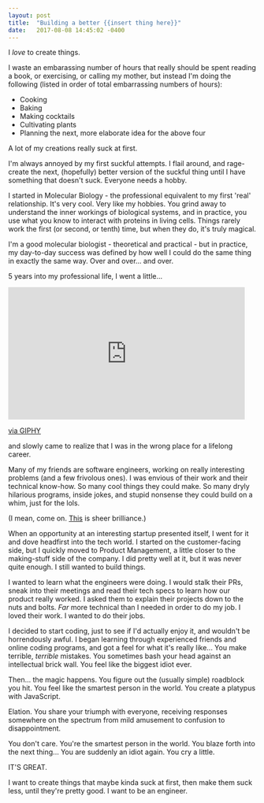 ```yaml
---
layout: post
title:  "Building a better {{insert thing here}}"
date:   2017-08-08 14:45:02 -0400
---
```


I *love* to create things.

I waste an embarassing number of hours that really should be spent reading a book, or exercising, or calling my mother, but instead I'm doing the following (listed in order of total embarrassing numbers of hours):

* Cooking 
* Baking
* Making cocktails
* Cultivating plants
* Planning the next, more elaborate idea for the above four

A lot of my creations really suck at first. 

I'm always annoyed by my first suckful attempts. I flail around, and rage-create the next, (hopefully) better version of the suckful thing until I have something that doesn't suck. Everyone needs a hobby.

I started in Molecular Biology - the professional equivalent to my first 'real' relationship. It's very cool. Very like my hobbies. You grind away to understand the inner workings of biological systems, and in practice, you use what you know to interact with proteins in living cells. Things rarely work the first (or second, or tenth) time, but when they do, it's truly magical.  

I'm a good molecular biologist - theoretical and practical - but in practice, my day-to-day success was defined by how well I could do the same thing in exactly the same way. Over and over... and over.

5 years into my professional life, I went a little...

<iframe src="https://giphy.com/embed/LxYxjcPVWoUvu" width="480" height="269" frameBorder="0" class="giphy-embed" allowFullScreen></iframe><p><a href="https://giphy.com/gifs/insanity-LxYxjcPVWoUvu">via GIPHY</a></p>

and slowly came to realize that I was in the wrong place for a lifelong career.

Many of my friends are software engineers, working on really interesting problems (and a few frivolous ones). I was envious of their work and their technical know-how. So many cool things they could make. So many dryly hilarious programs, inside jokes, and stupid nonsense they could build on a whim, just for the lols. 

(I mean, come on. [This](http://terriblecolors.com/) is sheer brilliance.)

When an opportunity at an interesting startup presented itself, I went for it and dove headfirst into the tech world. I started on the customer-facing side, but I quickly moved to Product Management, a little closer to the making-stuff side of the company. I did pretty well at it, but it was never quite enough. I still wanted to build things. 

I wanted to learn what the engineers were doing. I would stalk their PRs, sneak into their meetings and read their tech specs to learn how our product really worked. I asked them to explain their projects down to the nuts and bolts. *Far* more technical than I needed in order to do my job. I loved their work. I wanted to do their jobs.

I decided to start coding, just to see if I'd actually enjoy it, and wouldn't be horrendously awful. I began learning through experienced friends and online coding programs, and got a feel for what it's really like... You make terrible, *terrible* mistakes. You sometimes bash your head against an intellectual brick wall. You feel like the biggest idiot ever.

Then... the magic happens. You figure out the (usually simple) roadblock you hit. You feel like the smartest person in the world. You create a platypus with JavaScript.

<blockquote class="imgur-embed-pub" lang="en" data-id="a/If9hD"><a href="//imgur.com/If9hD"></a></blockquote><script async src="//s.imgur.com/min/embed.js" charset="utf-8"></script>

Elation. You share your triumph with everyone, receiving responses somewhere on the spectrum from mild amusement to confusion to disappointment. 

You don't care. You're the smartest person in the world. You blaze forth into the next thing... You are suddenly an idiot again. You cry a little. 

IT'S GREAT.

I want to create things that maybe kinda suck at first, then make them suck less, until they're pretty good.
I want to be an engineer.
